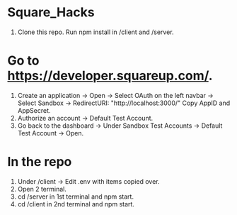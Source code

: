 # Square_Hacks

1. Clone this repo. Run npm install in /client and /server.
 
# Go to https://developer.squareup.com/. 
1. Create an application -> Open -> Select OAuth on the left navbar -> Select Sandbox -> RedirectURI: "http://localhost:3000/" Copy AppID and AppSecret.
2. Authorize an account -> Default Test Account.
3. Go back to the dashboard -> Under Sandbox Test Accounts -> Default Test Account -> Open.


# In the repo
1. Under /client -> Edit .env with items copied over.
2. Open 2 terminal. 
3. cd /server in 1st terminal and npm start.
4. cd /client in 2nd terminal and npm start.
